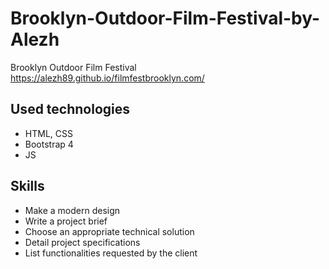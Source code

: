 # Brooklyn-Outdoor-Film-Festival-by-Alezh
Brooklyn Outdoor Film Festival https://alezh89.github.io/filmfestbrooklyn.com/

## Used technologies

- HTML, CSS
- Bootstrap 4
- JS


## Skills

- Make a modern design
- Write a project brief
- Choose an appropriate technical solution
- Detail project specifications
- List functionalities requested by the client
